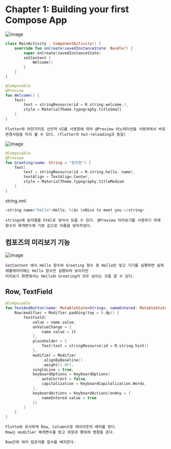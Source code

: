 # Chapter 1: Building your first Compose App
![image](https://github.com/chihyeonwon/Kotlin_Compose/assets/58906858/e4dfd5c1-56f4-4dd9-b8a1-cb6f85f9b1a0)
```kotlin
class MainActivity : ComponentActivity() {
    override fun onCreate(savedInstanceState: Bundle?) {
        super.onCreate(savedInstanceState)
        setContent {
            Welcome()
        }
    }
}

@Composable
@Preview
fun Welcome() {
    Text(
        text = stringResource(id = R.string.welcome,),
        style = MaterialTheme.typography.titleSmall
    )
}
```
```
Flutter와 마찬가지로 선언적 UI를 사용함에 따라 @Preview 어노테이션을 사용하여서 바로 변경사항을 미리 볼 수 있다. (flutter의 hot-reloading과 동일)

```
![image](https://github.com/chihyeonwon/Kotlin_Compose/assets/58906858/f74ad741-fa77-4faa-8e3c-dafbd22b7957)
```kotlin
@Composable
@Preview
fun Greeting(name: String = "원치현") {
    Text(
        text = stringResource(id = R.string.hello, name),
        textAlign = TextAlign.Center,
        style = MaterialTheme.typography.titleMedium
    )
}
```
string.xml
```kotlin
<string name="hello">Hello, %1$s \nNice to meet you.</string>
```
```
strings에 문자열을 html로 넣어서 읽을 수 있다. @Preview 미리보기를 사용하기 위해 함수의 매개변수에 기본 값으로 이름을 넣어주었다.
```
## 컴포즈의 미리보기 기능
![image](https://github.com/chihyeonwon/Kotlin_Compose/assets/58906858/df72c0dc-3901-49ac-9565-9cc681dc5081)
```
SetContent 에서 Hello 함수와 Greeting 함수 중 Hello만 넣고 기기를 실행하면 실제 에뮬레이터에는 Hello 함수만 실행되어 보이지만
미리보기 화면에서는 Hello와 Greeting이 모두 보이는 것을 알 수 있다.
```
## Row, TextField
```kotlin
@Composable
fun TextAndButton(name: MutableState<String>, nameEntered: MutableState<Boolean>) {
    Row(modifier = Modifier.padding(top = 8.dp)) {
        TextField(
            value = name.value,
            onValueChange = {
                name.value = it
            },
            placeholder = {
                Text(text = stringResource(id = R.string.hint))
            },
            modifier = Modifier
                .alignByBaseline()
                .weight(1.0F),
            singleLine = true,
            keyboardOptions = KeyboardOptions(
                autoCorrect = false,
                capitalization = KeyboardCapitalization.Words,
            ),
            keyboardActions = KeyboardActions(onAny = {
                nameEntered.value = true
            })
        )
    }
}
```
```
Flutte와 유사하게 Row, Column으로 레이아웃의 배치를 한다.
Row는 modifier 매개변수를 받고 외형과 행위에 영향을 준다.

Row안에 여러 컴포저블 함수를 배치한다.
```

















